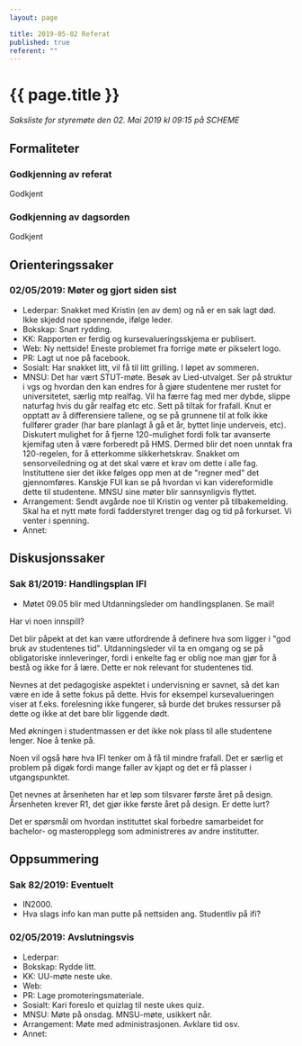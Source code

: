 ```yaml
---
layout: page

title: 2019-05-02 Referat
published: true
referent: ""
---
```


# {{ page.title }}

_Saksliste for styremøte den 02. Mai 2019 kl_ _09:15_ _på SCHEME_

## Formaliteter

### Godkjenning av referat
Godkjent

### Godkjenning av dagsorden

Godkjent

## Orienteringssaker

### 02/05/2019: Møter og gjort siden sist

- Lederpar: Snakket med Kristin (en av dem) og nå er en sak lagt død. Ikke skjedd noe spennende, ifølge leder.
- Bokskap: Snart rydding.
- KK: Rapporten er ferdig og kursevalueringsskjema er publisert.
- Web: Ny nettside! Eneste problemet fra forrige møte er pikselert logo.
- PR: Lagt ut noe på facebook.
- Sosialt: Har snakket litt, vil få til litt grilling. I løpet av sommeren.
- MNSU: Det har vært STUT-møte. Besøk av Lied-utvalget. Ser på struktur i vgs og hvordan den kan endres for å gjøre studentene mer rustet for universitetet, særlig mtp realfag. Vil ha færre fag med mer dybde, slippe naturfag hvis du går realfag etc etc. Sett på tiltak for frafall. Knut er opptatt av å differensiere tallene, og se på grunnene til at folk ikke fullfører grader (har bare planlagt å gå et år, byttet linje underveis, etc). Diskutert mulighet for å fjerne 120-mulighet fordi folk tar avanserte kjemifag uten å være forberedt på HMS. Dermed blir det noen unntak fra 120-regelen, for å etterkomme sikkerhetskrav. Snakket om sensorveiledning og at det skal være et krav om dette i alle fag. Instituttene sier det ikke følges opp men at de &quot;regner med&quot; det gjennomføres. Kanskje FUI kan se på hvordan vi kan videreformidle dette til studentene. MNSU sine møter blir sannsynligvis flyttet.
- Arrangement: Sendt avgårde noe til Kristin og venter på tilbakemelding. Skal ha et nytt møte fordi fadderstyret trenger dag og tid på forkurset. Vi venter i spenning.
- Annet:

## Diskusjonssaker

### Sak 81/2019:  Handlingsplan IFI

- Møtet 09.05 blir med Utdanningsleder om handlingsplanen.
Se mail!

Har vi noen innspill?

Det blir påpekt at det kan være utfordrende å definere hva som ligger i &quot;god bruk av studentenes tid&quot;. Utdanningsleder vil ta en omgang og se på obligatoriske innleveringer, fordi i enkelte fag er oblig noe man gjør for å bestå og ikke for å lære. Dette er nok relevant for studentenes tid.

Nevnes at det pedagogiske aspektet i undervisning er savnet, så det kan være en ide å sette fokus på dette. Hvis for eksempel kursevalueringen viser at f.eks. forelesning ikke fungerer, så burde det brukes ressurser på dette og ikke at det bare blir liggende dødt.

Med økningen i studentmassen er det ikke nok plass til alle studentene lenger. Noe å tenke på.

Noen vil også høre hva IFI tenker om å få til mindre frafall. Det er særlig et problem på digøk fordi mange faller av kjapt og det er få plasser i utgangspunktet.

Det nevnes at årsenheten har et løp som tilsvarer første året på design. Årsenheten krever R1, det gjør ikke første året på design. Er dette lurt?

Det er spørsmål om hvordan instituttet skal forbedre samarbeidet for bachelor- og masteropplegg som administreres av andre institutter.

## Oppsummering

### Sak 82/2019: Eventuelt

- IN2000.
- Hva slags info kan man putte på nettsiden ang. Studentliv på ifi?

### 02/05/2019: Avslutningsvis

- Lederpar:
- Bokskap: Rydde litt.
- KK: UU-møte neste uke.
- Web:
- PR: Lage promoteringsmateriale.
- Sosialt: Kari foreslo et quizlag til neste ukes quiz.
- MNSU: Møte på onsdag. MNSU-møte, usikkert når.
- Arrangement: Møte med administrasjonen. Avklare tid osv.
- Annet:
